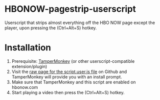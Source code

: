 # HBONOW-pagestrip-userscript
Userscript that strips almost everything off the HBO NOW page except the player, upon pressing the (Ctrl+Alt+S) hotkey.

# Installation
1. Prerequisite: [TamperMonkey](https://tampermonkey.net/) (or other userscript-compatible extension/plugin)
2. Visit the [raw page for the script.user.js file](https://github.com/Andoryuuta/HBONOW-pagestrip-userscript/raw/master/script.user.js) on Github and TamperMonkey will provide you with an install prompt.
3. Make sure that TamperMonkey and this script are enabled on hbonow.com
4. Start playing a video then press the (Ctrl+Alt+S) hotkey.
